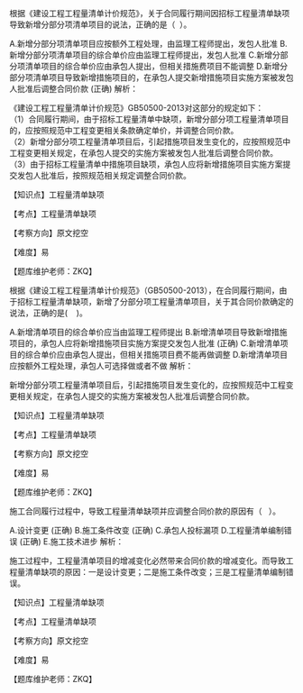<p>根据《建设工程工程量清单计价规范》，关于合同履行期间因招标工程量清单缺项导致新增分部分项清单项目的说法，正确的是（ &nbsp;）。</p>
A.新增分部分项清单项目应按额外工程处理，由监理工程师提出，发包人批准
B.新增分部分项清单项目的综合单价应由监理工程师提出，发包人批准
C.新增分部分项清单项目的综合单价应由承包人提出，但相关措施费项目不能调整
D.新增分部分项清单项目导致新增措施项目的，在承包人提交新增措施项目实施方案被发包人批准后调整合同价款  (正确)
解析：<p>《建设工程工程量清单计价规范》GB50500-2013对这部分的规定如下：<br/>（1）合同履行期间，由于招标工程量清单中缺项，新增分部分项工程量清单项目的，应按照规范中工程变更相关条款确定单价，并调整合同价款。<br/>（2）新增分部分项工程量清单项目后，引起措施项目发生变化的，应按照规范中工程变更相关规定，在承包人提交的实施方案被发包人批准后调整合同价款。<br/>（3）由于招标工程量清单中措施项目缺项，承包人应将新增措施项目实施方案提交发包人批准后，按照规范相关规定调整合同价款。</p><p>【知识点】工程量清单缺项</p><p>【考点】工程量清单缺项</p><p>【考察方向】原文挖空</p><p>【难度】易</p><p>【题库维护老师：ZKQ】<br/></p>
<p>根据《建设工程工程量清单计价规范》（GB50500-2013），在合同履行期间，由于招标工程量清单缺项，新增了分部分项工程量清单项目，关于其合同价款确定的说法，正确的是( &nbsp; &nbsp;)。</p>
A.新增清单项目的综合单价应当由监理工程师提出
B.新增清单项目导致新增措施项目的，承包人应将新增措施项目实施方案提交发包人批准  (正确)
C.新增清单项目的综合单价应由承包人提出，但相关措施项目费不能再做调整
D.新增清单项目应按额外工程处理，承包人可选择做或者不做
解析：<p>新增分部分项工程量清单项目后，引起措施项目发生变化的，应按照规范中工程变更相关规定，在承包人提交的实施方案被发包人批准后调整合同价款。</p><p>【知识点】工程量清单缺项</p><p>【考点】工程量清单缺项</p><p>【考察方向】原文挖空</p><p>【难度】易</p><p>【题库维护老师：ZKQ】</p>
<p>施工合同履行过程中，导致工程量清单缺项并应调整合同价款的原因有（ &nbsp;&nbsp;）。</p>
A.设计变更  (正确)
B.施工条件改变  (正确)
C.承包人投标漏项
D.工程量清单编制错误  (正确)
E.施工技术进步
解析：<p>施工过程中，工程量清单项目的增减变化必然带来合同价款的增减变化。而导致工程量清单缺项的原因：一是设计变更；二是施工条件改变；三是工程量清单编制错误。</p><p>【知识点】工程量清单缺项</p><p>【考点】工程量清单缺项</p><p>【考察方向】原文挖空</p><p>【难度】易</p><p>【题库维护老师：ZKQ】</p>
